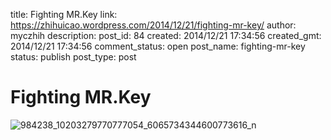 title: Fighting MR.Key
link: https://zhihuicao.wordpress.com/2014/12/21/fighting-mr-key/
author: myczhih
description: 
post_id: 84
created: 2014/12/21 17:34:56
created_gmt: 2014/12/21 17:34:56
comment_status: open
post_name: fighting-mr-key
status: publish
post_type: post

# Fighting MR.Key

![984238_10203279770777054_6065734344600773616_n](https://zhihuicao.files.wordpress.com/2014/12/984238_10203279770777054_6065734344600773616_n.jpg?w=169)